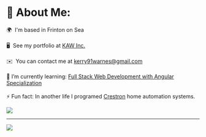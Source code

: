 # 💫 About Me:
🌍  I'm based in Frinton on Sea
<br>
<br>🖥️  See my portfolio at [KAW Inc.](http://kaw-portfolio.netlify.app/)
<br>
<br>✉️  You can contact me at [kerry91warnes@gmail.com](mailto:kerry91warnes@gmail.com) 
<br>
<br>🌱 I’m currently learning: [Full Stack Web Development with Angular Specialization](https://www.coursera.org/specializations/full-stack-mobile-app-development) 
<br>
<br>⚡ Fun fact: In another life I programed [Crestron](https://www.crestron.com/) home automation systems. 
<br>

![](https://github-readme-stats.vercel.app/api/top-langs/?username=kerry91&theme=dark&hide_border=false&include_all_commits=false&count_private=false&layout=compact)

---
[![](https://visitcount.itsvg.in/api?id=kerry91&icon=2&color=5)](https://visitcount.itsvg.in)

<!-- Proudly created with GPRM ( https://gprm.itsvg.in ) -->
